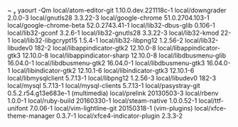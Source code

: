 ~  yaourt -Qm
 local/atom-editor-git 1.10.0.dev.221118c-1
 local/downgrader 2.0.0-3
 local/gnutls28 3.3.22-3
 local/google-chrome 51.0.2704.103-1
 local/google-chrome-beta 52.0.2743.41-1
 local/lib32-dbus-glib 0.106-1
 local/lib32-gconf 3.2.6-1
 local/lib32-gnutls28 3.3.22-3
 local/lib32-kmod 22-1
 local/lib32-libgcrypt15 1.5.4-1
 local/lib32-libpng12 1.2.56-2
 local/lib32-libudev0 182-2
 local/libappindicator-gtk2 12.10.0-8
 local/libappindicator-gtk3 12.10.0-8
 local/libappindicator-sharp 12.10.0-8
 local/libdbusmenu-glib 16.04.0-1
 local/libdbusmenu-gtk2 16.04.0-1
 local/libdbusmenu-gtk3 16.04.0-1
 local/libindicator-gtk2 12.10.1-6
 local/libindicator-gtk3 12.10.1-6
 local/libmysqlclient 5.7.13-1
 local/libpng12 1.2.56-3
 local/libudev0 182-3
 local/mysql 5.7.13-1
 local/mysql-clients 5.7.13-1
 local/pasystray-git 0.5.2.r54.g13e683e-1 (multimedia)
 local/prelink 20130503-3
 local/rbenv 1.0.0-1
 local/ruby-build 20160330-1
 local/steam-native 1.0.0.52-1
 local/ttf-unifont 7.0.06-1
 local/vim-lightline-git 20150318-1 (vim-plugins)
 local/xfce-theme-manager 0.3.7-1
 local/xfce4-indicator-plugin 2.3.3-2

